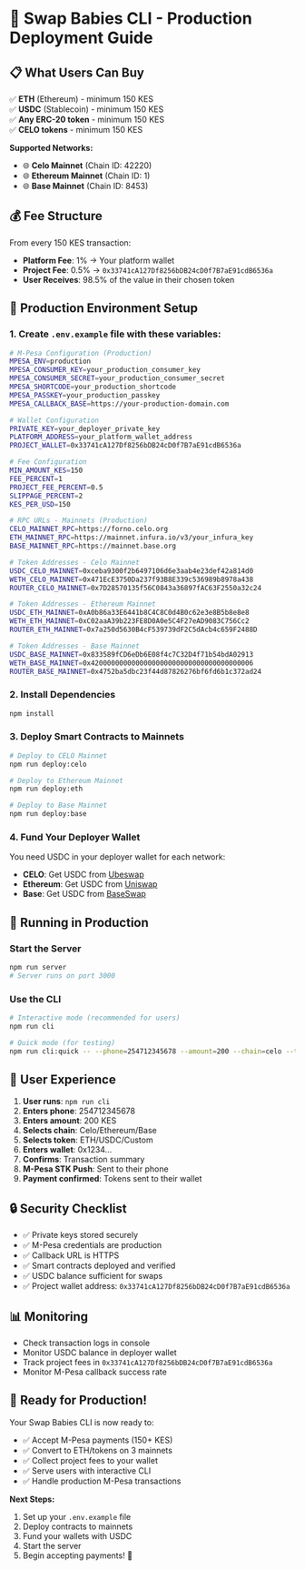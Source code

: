 # 🚀 Swap Babies CLI - Production Deployment Guide

## 📋 **What Users Can Buy**

✅ **ETH** (Ethereum) - minimum 150 KES  
✅ **USDC** (Stablecoin) - minimum 150 KES  
✅ **Any ERC-20 token** - minimum 150 KES  
✅ **CELO tokens** - minimum 150 KES  

**Supported Networks:**
- 🌐 **Celo Mainnet** (Chain ID: 42220)
- 🌐 **Ethereum Mainnet** (Chain ID: 1)  
- 🌐 **Base Mainnet** (Chain ID: 8453)

## 💰 **Fee Structure**

From every 150 KES transaction:
- **Platform Fee**: 1% → Your platform wallet
- **Project Fee**: 0.5% → `0x33741cA127Df8256bDB24cD0f7B7aE91cdB6536a`
- **User Receives**: 98.5% of the value in their chosen token

## 🔧 **Production Environment Setup**

### 1. Create `.env.example` file with these variables:

```bash
# M-Pesa Configuration (Production)
MPESA_ENV=production
MPESA_CONSUMER_KEY=your_production_consumer_key
MPESA_CONSUMER_SECRET=your_production_consumer_secret
MPESA_SHORTCODE=your_production_shortcode
MPESA_PASSKEY=your_production_passkey
MPESA_CALLBACK_BASE=https://your-production-domain.com

# Wallet Configuration
PRIVATE_KEY=your_deployer_private_key
PLATFORM_ADDRESS=your_platform_wallet_address
PROJECT_WALLET=0x33741cA127Df8256bDB24cD0f7B7aE91cdB6536a

# Fee Configuration
MIN_AMOUNT_KES=150
FEE_PERCENT=1
PROJECT_FEE_PERCENT=0.5
SLIPPAGE_PERCENT=2
KES_PER_USD=150

# RPC URLs - Mainnets (Production)
CELO_MAINNET_RPC=https://forno.celo.org
ETH_MAINNET_RPC=https://mainnet.infura.io/v3/your_infura_key
BASE_MAINNET_RPC=https://mainnet.base.org

# Token Addresses - Celo Mainnet
USDC_CELO_MAINNET=0xceba9300f2b6497106d6e3aab4e23def42a814d0
WETH_CELO_MAINNET=0x471EcE3750Da237f93B8E339c536989b8978a438
ROUTER_CELO_MAINNET=0x7D28570135f56C0843a36897fAC63F2550a32c24

# Token Addresses - Ethereum Mainnet
USDC_ETH_MAINNET=0xA0b86a33E6441b8C4C8C0d4B0c62e3e8B5b8e8e8
WETH_ETH_MAINNET=0xC02aaA39b223FE8D0A0e5C4F27eAD9083C756Cc2
ROUTER_ETH_MAINNET=0x7a250d5630B4cF539739dF2C5dAcb4c659F2488D

# Token Addresses - Base Mainnet
USDC_BASE_MAINNET=0x833589fCD6eDb6E08f4c7C32D4f71b54bdA02913
WETH_BASE_MAINNET=0x4200000000000000000000000000000000000006
ROUTER_BASE_MAINNET=0x4752ba5dbc23f44d87826276bf6fd6b1c372ad24
```

### 2. Install Dependencies
```bash
npm install
```

### 3. Deploy Smart Contracts to Mainnets

```bash
# Deploy to CELO Mainnet
npm run deploy:celo

# Deploy to Ethereum Mainnet
npm run deploy:eth

# Deploy to Base Mainnet
npm run deploy:base
```

### 4. Fund Your Deployer Wallet

You need USDC in your deployer wallet for each network:
- **CELO**: Get USDC from [Ubeswap](https://app.ubeswap.org)
- **Ethereum**: Get USDC from [Uniswap](https://app.uniswap.org)
- **Base**: Get USDC from [BaseSwap](https://baseswap.fi)

## 🚀 **Running in Production**

### Start the Server
```bash
npm run server
# Server runs on port 3000
```

### Use the CLI
```bash
# Interactive mode (recommended for users)
npm run cli

# Quick mode (for testing)
npm run cli:quick -- --phone=254712345678 --amount=200 --chain=celo --token=0x0000000000000000000000000000000000000000 --recipient=0x1234...
```

## 📱 **User Experience**

1. **User runs**: `npm run cli`
2. **Enters phone**: 254712345678
3. **Enters amount**: 200 KES
4. **Selects chain**: Celo/Ethereum/Base
5. **Selects token**: ETH/USDC/Custom
6. **Enters wallet**: 0x1234...
7. **Confirms**: Transaction summary
8. **M-Pesa STK Push**: Sent to their phone
9. **Payment confirmed**: Tokens sent to their wallet

## 🔒 **Security Checklist**

- ✅ Private keys stored securely
- ✅ M-Pesa credentials are production
- ✅ Callback URL is HTTPS
- ✅ Smart contracts deployed and verified
- ✅ USDC balance sufficient for swaps
- ✅ Project wallet address: `0x33741cA127Df8256bDB24cD0f7B7aE91cdB6536a`

## 📊 **Monitoring**

- Check transaction logs in console
- Monitor USDC balance in deployer wallet
- Track project fees in `0x33741cA127Df8256bDB24cD0f7B7aE91cdB6536a`
- Monitor M-Pesa callback success rate

## 🎯 **Ready for Production!**

Your Swap Babies CLI is now ready to:
- ✅ Accept M-Pesa payments (150+ KES)
- ✅ Convert to ETH/tokens on 3 mainnets
- ✅ Collect project fees to your wallet
- ✅ Serve users with interactive CLI
- ✅ Handle production M-Pesa transactions

**Next Steps:**
1. Set up your `.env.example` file
2. Deploy contracts to mainnets
3. Fund your wallets with USDC
4. Start the server
5. Begin accepting payments! 🎉
